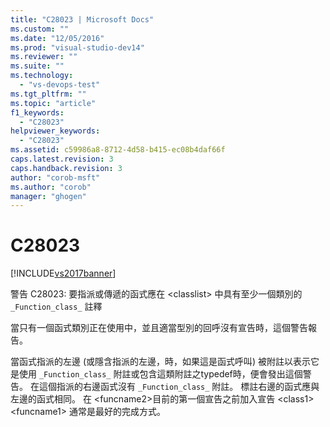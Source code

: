 ```yaml
---
title: "C28023 | Microsoft Docs"
ms.custom: ""
ms.date: "12/05/2016"
ms.prod: "visual-studio-dev14"
ms.reviewer: ""
ms.suite: ""
ms.technology: 
  - "vs-devops-test"
ms.tgt_pltfrm: ""
ms.topic: "article"
f1_keywords: 
  - "C28023"
helpviewer_keywords: 
  - "C28023"
ms.assetid: c59986a8-8712-4d58-b415-ec08b4daf66f
caps.latest.revision: 3
caps.handback.revision: 3
author: "corob-msft"
ms.author: "corob"
manager: "ghogen"
---
```

# C28023
[!INCLUDE[vs2017banner](../code-quality/includes/vs2017banner.md)]

警告 C28023: 要指派或傳遞的函式應在 \<classlist\> 中具有至少一個類別的 `_Function_class_` 註釋  
  
 當只有一個函式類別正在使用中，並且適當型別的回呼沒有宣告時，這個警告報告。  
  
 當函式指派的左邊 \(或隱含指派的左邊，時，如果這是函式呼叫\) 被附註以表示它是使用 `_Function_class_` 附註或包含這類附註之typedef時，便會發出這個警告。  在這個指派的右邊函式沒有 `_Function_class_` 附註。  標註右邊的函式應與左邊的函式相同。  在 \<funcname2\>目前的第一個宣告之前加入宣告 \<class1\> \<funcname1\> 通常是最好的完成方式。